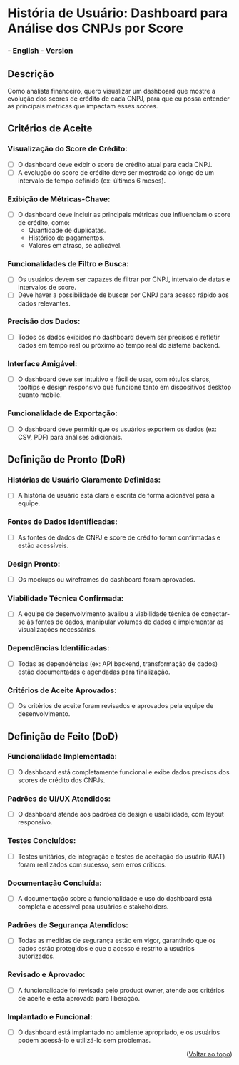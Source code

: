 # História de Usuário: Dashboard para Análise dos CNPJs por Score

### - [English - Version](https://github.com/quarks-team/Projeto-Integrador-SPCGrafeno/blob/main/Documents/userStorys/ENUs/dashboardAnaliseCnpjsScore.md)

## Descrição
Como analista financeiro, quero visualizar um dashboard que mostre a evolução dos scores de crédito de cada CNPJ, para que eu possa entender as principais métricas que impactam esses scores.

## Critérios de Aceite

### Visualização do Score de Crédito:
- [ ] O dashboard deve exibir o score de crédito atual para cada CNPJ.
- [ ] A evolução do score de crédito deve ser mostrada ao longo de um intervalo de tempo definido (ex: últimos 6 meses).

### Exibição de Métricas-Chave:
- [ ] O dashboard deve incluir as principais métricas que influenciam o score de crédito, como:
  - Quantidade de duplicatas.
  - Histórico de pagamentos.
  - Valores em atraso, se aplicável.

### Funcionalidades de Filtro e Busca:
- [ ] Os usuários devem ser capazes de filtrar por CNPJ, intervalo de datas e intervalos de score.
- [ ] Deve haver a possibilidade de buscar por CNPJ para acesso rápido aos dados relevantes.

### Precisão dos Dados:
- [ ] Todos os dados exibidos no dashboard devem ser precisos e refletir dados em tempo real ou próximo ao tempo real do sistema backend.

### Interface Amigável:
- [ ] O dashboard deve ser intuitivo e fácil de usar, com rótulos claros, tooltips e design responsivo que funcione tanto em dispositivos desktop quanto mobile.

### Funcionalidade de Exportação:
- [ ] O dashboard deve permitir que os usuários exportem os dados (ex: CSV, PDF) para análises adicionais.

## Definição de Pronto (DoR)

### Histórias de Usuário Claramente Definidas:
- [ ] A história de usuário está clara e escrita de forma acionável para a equipe.

### Fontes de Dados Identificadas:
- [ ] As fontes de dados de CNPJ e score de crédito foram confirmadas e estão acessíveis.

### Design Pronto:
- [ ] Os mockups ou wireframes do dashboard foram aprovados.

### Viabilidade Técnica Confirmada:
- [ ] A equipe de desenvolvimento avaliou a viabilidade técnica de conectar-se às fontes de dados, manipular volumes de dados e implementar as visualizações necessárias.

### Dependências Identificadas:
- [ ] Todas as dependências (ex: API backend, transformação de dados) estão documentadas e agendadas para finalização.

### Critérios de Aceite Aprovados:
- [ ] Os critérios de aceite foram revisados e aprovados pela equipe de desenvolvimento.

## Definição de Feito (DoD)

### Funcionalidade Implementada:
- [ ] O dashboard está completamente funcional e exibe dados precisos dos scores de crédito dos CNPJs.

### Padrões de UI/UX Atendidos:
- [ ] O dashboard atende aos padrões de design e usabilidade, com layout responsivo.

### Testes Concluídos:
- [ ] Testes unitários, de integração e testes de aceitação do usuário (UAT) foram realizados com sucesso, sem erros críticos.

### Documentação Concluída:
- [ ] A documentação sobre a funcionalidade e uso do dashboard está completa e acessível para usuários e stakeholders.

### Padrões de Segurança Atendidos:
- [ ] Todas as medidas de segurança estão em vigor, garantindo que os dados estão protegidos e que o acesso é restrito a usuários autorizados.

### Revisado e Aprovado:
- [ ] A funcionalidade foi revisada pelo product owner, atende aos critérios de aceite e está aprovada para liberação.

### Implantado e Funcional:
- [ ] O dashboard está implantado no ambiente apropriado, e os usuários podem acessá-lo e utilizá-lo sem problemas.

<p align="right">(<a href="#top">Voltar ao topo</a>)</p>

